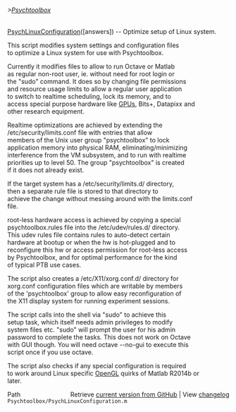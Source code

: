 ###### >[Psychtoolbox](Psychtoolbox)

[PsychLinuxConfiguration](PsychLinuxConfiguration)([answers]) -- Optimize setup of Linux system.  
  
This script modifies system settings and configuration files  
to optimize a Linux system for use with Psychtoolbox.  
  
Currently it modifies files to allow to run Octave or Matlab  
as regular non-root user, ie. without need for root login or  
the "sudo" command. It does so by changing file permissions  
and resource usage limits to allow a regular user application  
to switch to realtime scheduling, lock its memory, and to  
access special purpose hardware like [GPUs](GPUs), Bits+, Datapixx and  
other research equipment.  
  
Realtime optimizations are achieved by extending the  
/etc/security/limits.conf file with entries that allow  
members of the Unix user group "psychtoolbox" to lock  
application memory into physical RAM, eliminating/minimizing  
interference from the VM subsystem, and to run with realtime  
priorities up to level 50. The group "psychtoolbox" is created  
if it does not already exist.  
  
If the target system has a /etc/security/limits.d/ directory,  
then a separate rule file is stored to that directory to  
achieve the change without messing around with the limits.conf  
file.  
  
root-less hardware access is achieved by copying a special  
psychtoolbox.rules file into the /etc/udev/rules.d/ directory.  
This udev rules file contains rules to auto-detect certain  
hardware at bootup or when the hw is hot-plugged and to  
reconfigure this hw or access permission for root-less access  
by Psychtoolbox, and for optimal performance for the kind  
of typical PTB use cases.  
  
The script also creates a /etc/X11/xorg.conf.d/ directory for  
xorg.conf configuration files which are writable by members  
of the 'psychtoolbox' group to allow easy reconfiguration of  
the X11 display system for running experiment sessions.  
  
The script calls into the shell via "sudo" to achieve this  
setup task, which itself needs admin privileges to modify  
system files etc. "sudo" will prompt the user for his admin  
password to complete the tasks. This does not work on Octave  
with GUI though. You will need octave --no-gui to execute this  
script once if you use octave.  
  
The script also checks if any special configuration is required  
to work around Linux specific [OpenGL](OpenGL) quirks of Matlab R2014b or  
later.  
  




<div class="code_header" style="text-align:right;">
  <span style="float:left;">Path&nbsp;&nbsp;</span> <span class="counter">Retrieve <a href=
  "https://raw.github.com/Psychtoolbox-3/Psychtoolbox-3/beta/Psychtoolbox/PsychLinuxConfiguration.m">current version from GitHub</a> | View <a href=
  "https://github.com/Psychtoolbox-3/Psychtoolbox-3/commits/beta/Psychtoolbox/PsychLinuxConfiguration.m">changelog</a></span>
</div>
<div class="code">
  <code>Psychtoolbox/PsychLinuxConfiguration.m</code>
</div>

